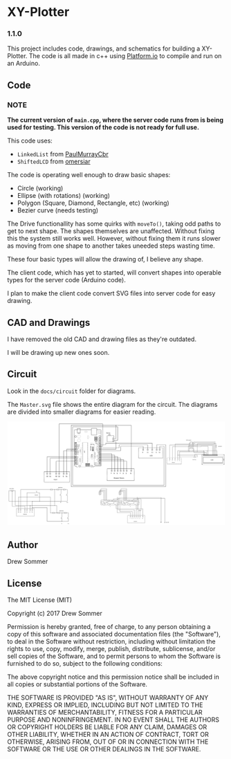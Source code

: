 # XY-Plotter

### 1.1.0

This project includes code, drawings, and schematics for building a XY-Plotter. The code is all made in c++ using [Platform.io](http://platformio.org) to compile and run on an Arduino.

## Code

### NOTE

**The current version of `main.cpp`, where the server code runs from is being used for testing. This version of the code is not ready for full use.**

This code uses:
-   `LinkedList` from [PaulMurrayCbr](http://github.com/PaulMurrayCbr/LinkedList)
-   `ShiftedLCD` from [omersiar](https://github.com/omersiar/ShiftedLCD)

The code is operating well enough to draw basic shapes:
-   Circle (working)
-   Ellipse (with rotations) (working)
-   Polygon (Square, Diamond, Rectangle, etc) (working)
-   Bezier curve (needs testing)

The Drive functionallity has some quirks with `moveTo()`, taking odd paths to get to next shape. The shapes themselves are unaffected. Without fixing this the system still works well. However, without fixing them it runs slower as moving from one shape to another takes uneeded steps wasting time.

These four basic types will allow the drawing of, I believe any shape.

The client code, which has yet to started, will convert shapes into operable types for the server code (Arduino code).

I plan to make the client code convert SVG files into server code for easy drawing.

## CAD and Drawings

I have removed the old CAD and drawing files as they're outdated.

I will be drawing up new ones soon.

## Circuit

Look in the `docs/circuit` folder for diagrams.

The `Master.svg` file shows the entire diagram for the circuit. The diagrams are divided into smaller diagrams for easier reading.

![Master Circuit Diagram](https://raw.githubusercontent.com/Drew-S/xy-plotter/master/docs/circuit/Master.png)

## Author

Drew Sommer

## License

The MIT License (MIT)

Copyright (c) 2017 Drew Sommer

Permission is hereby granted, free of charge, to any person obtaining a copy
of this software and associated documentation files (the "Software"), to deal
in the Software without restriction, including without limitation the rights
to use, copy, modify, merge, publish, distribute, sublicense, and/or sell
copies of the Software, and to permit persons to whom the Software is
furnished to do so, subject to the following conditions:

The above copyright notice and this permission notice shall be included in all
copies or substantial portions of the Software.

THE SOFTWARE IS PROVIDED "AS IS", WITHOUT WARRANTY OF ANY KIND, EXPRESS OR
IMPLIED, INCLUDING BUT NOT LIMITED TO THE WARRANTIES OF MERCHANTABILITY,
FITNESS FOR A PARTICULAR PURPOSE AND NONINFRINGEMENT. IN NO EVENT SHALL THE
AUTHORS OR COPYRIGHT HOLDERS BE LIABLE FOR ANY CLAIM, DAMAGES OR OTHER
LIABILITY, WHETHER IN AN ACTION OF CONTRACT, TORT OR OTHERWISE, ARISING FROM,
OUT OF OR IN CONNECTION WITH THE SOFTWARE OR THE USE OR OTHER DEALINGS IN THE
SOFTWARE.
